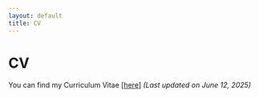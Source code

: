 ```yaml
---
layout: default
title: CV
---
```


# CV

You can find my Curriculum Vitae [[here](/assets/AllardValentinCV_github.pdf)]
*(Last updated on June 12, 2025)*
